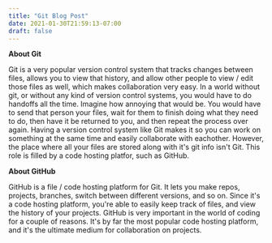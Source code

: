 ```yaml
---
title: "Git Blog Post"
date: 2021-01-30T21:59:13-07:00
draft: false
---
```


**About Git**

Git is a very popular version control system that tracks changes between files, allows you to view that history, and allow other people to view / edit those files as well, which makes collaboration very easy. In a world without git, or without any kind of version control systems, you would have to do handoffs all the time. Imagine how annoying that would be. You would have to send that person your files, wait for them to finish doing what they need to do, then have it be returned to you, and then repeat the process over again. Having a version control system like Git makes it so you can work on something at the same time and easily collaborate with eachother. However, the place where all your files are stored along with it's git info isn't Git. This role is filled by a code hosting platfor, such as GitHub. 

**About GitHub**

GitHub is a file / code hosting platform for Git. It lets you make repos, projects, branches, switch between different versions, and so on. Since it's a code hosting platform, you're able to easily keep track of files, and view the history of your projects. GitHub is very important in the world of coding for a couple of reasons. It's by far the most popular code hosting platform, and it's the ultimate medium for collaboration on projects. 